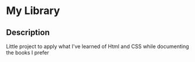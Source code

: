 # My Library

## Description
Little project to apply what I've learned of Html and CSS while documenting the books I prefer